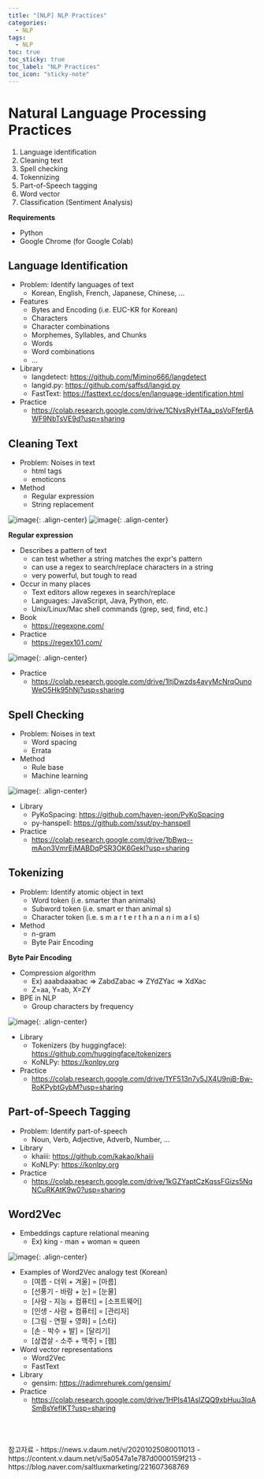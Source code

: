 ```yaml
---
title: "[NLP] NLP Practices"
categories:
  - NLP
tags:
  - NLP
toc: true
toc_sticky: true
toc_label: "NLP Practices"
toc_icon: "sticky-note"
---
```


# Natural Language Processing Practices

1. Language identification
2. Cleaning text
3. Spell checking
4. Tokennizing
5. Part-of-Speech tagging
6. Word vector
7. Classification (Sentiment Analysis)

**Requirements**
- Python
- Google Chrome (for Google Colab)

## Language Identification
- Problem: Identify languages of text
  - Korean, English, French, Japanese, Chinese, ...
- Features
  - Bytes and Encoding (i.e. EUC-KR for Korean)
  - Characters
  - Character combinations
  - Morphemes, Syllables, and Chunks
  - Words
  - Word combinations
  - ...
- Library
  - langdetect: https://github.com/Mimino666/langdetect
  - langid.py: https://github.com/saffsd/langid.py
  - FastText: https://fasttext.cc/docs/en/language-identification.html
- Practice
  - https://colab.research.google.com/drive/1CNvsRyHTAa_psVoFfer6AWF9NbTsVE9d?usp=sharing

## Cleaning Text
- Problem: Noises in text
  - html tags
  - emoticons
- Method
  - Regular expression
  - String replacement

![image](https://user-images.githubusercontent.com/55765292/159892564-f5be0e5b-52c8-428a-9070-8ded7c612c49.png){: .align-center}
![image](https://user-images.githubusercontent.com/55765292/159892582-2665ea4a-3119-4405-9a8d-986c21354881.png){: .align-center}


**Regular expression**
- Describes a pattern of text
  - can test whether a string matches the expr's pattern
  - can use a regex to search/replace characters in a string
  - very powerful, but tough to read
- Occur in many places
  - Text editors allow regexes in search/replace
  - Languages: JavaScript, Java, Python, etc.
  - Unix/Linux/Mac shell commands (grep, sed, find, etc.)
- Book
  - https://regexone.com/
- Practice
  - https://regex101.com/

![image](https://user-images.githubusercontent.com/55765292/159893142-be2cd98a-756b-44dc-9e90-ad6c24f83092.png){: .align-center}

- Practice
  - https://colab.research.google.com/drive/1ltjDwzds4avyMcNrqOunoWeO5Hk95hNj?usp=sharing

## Spell Checking
- Problem: Noises in text
  - Word spacing
  - Errata
- Method
  - Rule base
  - Machine learning

![image](https://user-images.githubusercontent.com/55765292/159893488-754d78c4-bf0b-4acc-b8b5-251dc9f590d1.png){: .align-center}

- Library
  - PyKoSpacing: https://github.com/haven-jeon/PyKoSpacing
  - py-hanspell: https://github.com/ssut/py-hanspell
- Practice
  - https://colab.research.google.com/drive/1bBwq--mAon3VmrEjMABDqPSR3OK6Gekl?usp=sharing

## Tokenizing
- Problem: Identify atomic object in text
  - Word token (i.e. smarter than animals)
  - Subword token (i.e. smart er than animal s)
  - Character token (i.e. s m a r t e r t h a n a n i m a l s)
- Method
  - n-gram
  - Byte Pair Encoding

**Byte Pair Encoding**
- Compression algorithm
  - Ex) aaabdaaabac => ZabdZabac => ZYdZYac => XdXac
  - Z=aa, Y=ab, X=ZY
- BPE in NLP
  - Group characters by frequency

![image](https://user-images.githubusercontent.com/55765292/159894382-6fa8a388-02ab-4c20-8d80-128204855136.png){: .align-center}

- Library
  - Tokenizers (by huggingface): https://github.com/huggingface/tokenizers
  - KoNLPy: https://konlpy.org
- Practice
  - https://colab.research.google.com/drive/1YF513n7v5JX4U9njB-Bw-RoKPybtGybM?usp=sharing

## Part-of-Speech Tagging
- Problem: Identify part-of-speech
  - Noun, Verb, Adjective, Adverb, Number, ...
- Library
  - khaiii: https://github.com/kakao/khaiii
  - KoNLPy: https://konlpy.org
- Practice
  - https://colab.research.google.com/drive/1kGZYaptCzKqssFGizs5NqNCuRKAtK9w0?usp=sharing

## Word2Vec
- Embeddings capture relational meaning
  - Ex) king - man + woman ≈ queen

![image](https://user-images.githubusercontent.com/55765292/159895309-846bf0fe-646f-4484-a88f-5a3e19719c04.png){: .align-center}

- Examples of Word2Vec analogy test (Korean)
  - [여름 - 더위 + 겨울] = [마름]
  - [선풍기 - 바람 + 눈] = [눈물]
  - [사람 - 지능 + 컴퓨터] = [소프트웨어]
  - [인생 - 사람 + 컴퓨터] = [관리자]
  - [그림 - 연필 + 영화] = [스타]
  - [손 - 박수 + 발] = [달리기]
  - [삼겹살 - 소주 + 맥주] = [햄]
- Word vector representations
  - Word2Vec
  - FastText
- Library
  - gensim: https://radimrehurek.com/gensim/
- Practice
  - https://colab.research.google.com/drive/1HPIs41AsIZQQ9xbHuu3IqASmBsYefIKT?usp=sharing


<br>
<br>
<br>
참고자료
- https://news.v.daum.net/v/20201025080011013
- https://content.v.daum.net/v/5a0547a1e787d0000159f213
- https://blog.naver.com/saltluxmarketing/221607368769
